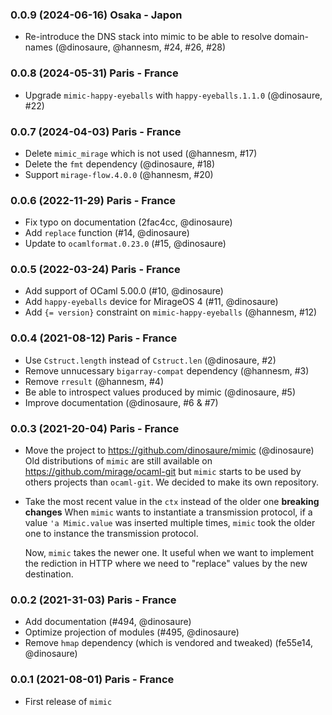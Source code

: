 ### 0.0.9 (2024-06-16) Osaka - Japon

* Re-introduce the DNS stack into mimic to be able to resolve domain-names
  (@dinosaure, @hannesm, #24, #26, #28)

### 0.0.8 (2024-05-31) Paris - France

* Upgrade `mimic-happy-eyeballs` with `happy-eyeballs.1.1.0` (@dinosaure, #22)

### 0.0.7 (2024-04-03) Paris - France

* Delete `mimic_mirage` which is not used (@hannesm, #17)
* Delete the `fmt` dependency (@dinosaure, #18)
* Support `mirage-flow.4.0.0` (@hannesm, #20)

### 0.0.6 (2022-11-29) Paris - France

* Fix typo on documentation (2fac4cc, @dinosaure)
* Add `replace` function (#14, @dinosaure)
* Update to `ocamlformat.0.23.0` (#15, @dinosaure)

### 0.0.5 (2022-03-24) Paris - France

* Add support of OCaml 5.00.0 (#10, @dinosaure)
* Add `happy-eyeballs` device for MirageOS 4 (#11, @dinosaure)
* Add `{= version}` constraint on `mimic-happy-eyeballs` (@hannesm, #12)

### 0.0.4 (2021-08-12) Paris - France

- Use `Cstruct.length` instead of `Cstruct.len` (@dinosaure, #2)
- Remove unnucessary `bigarray-compat` dependency (@hannesm, #3)
- Remove `rresult` (@hannesm, #4)
- Be able to introspect values produced by mimic (@dinosaure, #5)
- Improve documentation (@dinosaure, #6 & #7)

### 0.0.3 (2021-20-04) Paris - France

- Move the project to https://github.com/dinosaure/mimic (@dinosaure)
  Old distributions of `mimic` are still available on
  https://github.com/mirage/ocaml-git but `mimic` starts to be
  used by others projects than `ocaml-git`. We decided to make
  its own repository.
- Take the most recent value in the `ctx` instead of the older one
  **breaking changes**
  When `mimic` wants to instantiate a transmission protocol, if
  a value `'a Mimic.value` was inserted multiple times, `mimic`
  took the older one to instance the transmission protocol.

  Now, `mimic` takes the newer one. It useful when we want to
  implement the rediction in HTTP where we need to "replace" values
  by the new destination.

### 0.0.2 (2021-31-03) Paris - France

- Add documentation (#494, @dinosaure)
- Optimize projection of modules (#495, @dinosaure)
- Remove `hmap` dependency (which is vendored and tweaked)
  (fe55e14, @dinosaure)

### 0.0.1 (2021-08-01) Paris - France

- First release of `mimic`
